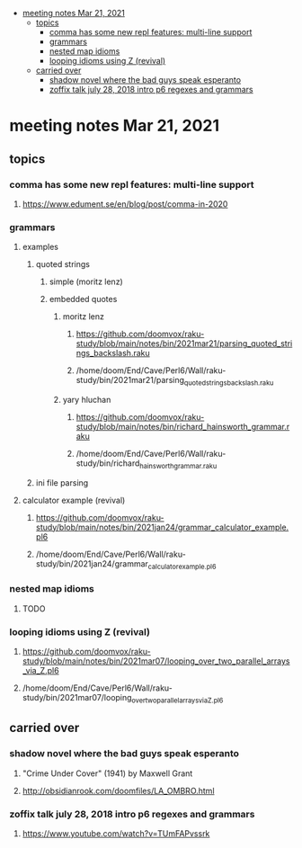 - [meeting notes Mar 21, 2021](#org236f4a8)
  - [topics](#org9c39880)
    - [comma has some new repl features: multi-line support](#org77e8a81)
    - [grammars](#org5375b8e)
    - [nested map idioms](#org980945e)
    - [looping idioms using Z (revival)](#org8a66e2e)
  - [carried over](#org64a36a7)
    - [shadow novel where the bad guys speak esperanto](#org586abd8)
    - [zoffix talk july 28, 2018 intro p6 regexes and grammars](#orgdd22e04)


<a id="org236f4a8"></a>

# meeting notes Mar 21, 2021


<a id="org9c39880"></a>

## topics


<a id="org77e8a81"></a>

### comma has some new repl features: multi-line support

1.  <https://www.edument.se/en/blog/post/comma-in-2020>


<a id="org5375b8e"></a>

### grammars

1.  examples

    1.  quoted strings
    
        1.  simple (moritz lenz)
        
        2.  embedded quotes
        
            1.  moritz lenz
            
                1.  <https://github.com/doomvox/raku-study/blob/main/notes/bin/2021mar21/parsing_quoted_strings_backslash.raku>
                
                2.  /home/doom/End/Cave/Perl6/Wall/raku-study/bin/2021mar21/parsing<sub>quoted</sub><sub>strings</sub><sub>backslash.raku</sub>
            
            2.  yary hluchan
            
                1.  <https://github.com/doomvox/raku-study/blob/main/notes/bin/richard_hainsworth_grammar.raku>
                
                2.  /home/doom/End/Cave/Perl6/Wall/raku-study/bin/richard<sub>hainsworth</sub><sub>grammar.raku</sub>
    
    2.  ini file parsing

2.  calculator example (revival)

    1.  <https://github.com/doomvox/raku-study/blob/main/notes/bin/2021jan24/grammar_calculator_example.pl6>
    
    2.  /home/doom/End/Cave/Perl6/Wall/raku-study/bin/2021jan24/grammar<sub>calculator</sub><sub>example.pl6</sub>


<a id="org980945e"></a>

### nested map idioms

1.  TODO 


<a id="org8a66e2e"></a>

### looping idioms using Z (revival)

1.  <https://github.com/doomvox/raku-study/blob/main/notes/bin/2021mar07/looping_over_two_parallel_arrays_via_Z.pl6>

2.  /home/doom/End/Cave/Perl6/Wall/raku-study/bin/2021mar07/looping<sub>over</sub><sub>two</sub><sub>parallel</sub><sub>arrays</sub><sub>via</sub><sub>Z.pl6</sub>


<a id="org64a36a7"></a>

## carried over


<a id="org586abd8"></a>

### shadow novel where the bad guys speak esperanto

1.  "Crime Under Cover" (1941) by Maxwell Grant

2.  <http://obsidianrook.com/doomfiles/LA_OMBRO.html>


<a id="orgdd22e04"></a>

### zoffix talk july 28, 2018 intro p6 regexes and grammars

1.  <https://www.youtube.com/watch?v=TUmFAPvssrk>

